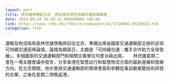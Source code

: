```yaml
---
layout: post
title: 林世雄傍晚赴北京　將出席全球可持續交通高峰論壇
date: 2023-09-24 16:20:13.000000000 +08:00
link: https://news.rthk.hk/rthk/ch/component/k2/1719804-20230924.htm
categories: rthk
---
```


運輸及物流局局長林世雄傍晚將前往北京，準備出席由國家交通運輸部主辦的全球可持續交通高峰論壇。論壇為期兩日，主題是「可持續交通：攜手合作助力全球發展」，多個國家的交通運輸部門和相關企業單位均會派員出席。
　 
林世雄星期二會在一場主題會議中發言，分享香港在智慧出行和智慧物流方面的最新進展和發展方向。在北京期間，他亦會與交通運輸部的領導會面和參觀從事自動駕駛技術研發的企業，之後在星期二傍晚返港。
